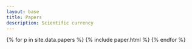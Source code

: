 ```yaml
---
layout: base
title: Papers
description: Scientific currency
---
```


{% for p in site.data.papers %}
{% include paper.html %}
{% endfor %}
